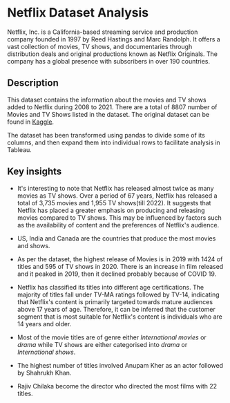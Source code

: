 
# Netflix Dataset Analysis

Netflix, Inc. is a California-based streaming service and production company founded in 1997 by Reed Hastings and Marc Randolph. It offers a vast collection of movies, TV shows, and documentaries through distribution deals and original productions known as Netflix Originals. The company has a global presence with subscribers in over 190 countries.


## Description

This dataset contains the information about the movies and TV shows added to Netflix during 2008 to 2021. There are a total of 8807 number of Movies and TV Shows listed in the dataset. The original dataset can be found in [Kaggle](https://www.kaggle.com/datasets/shivamb/netflix-shows/download?datasetVersionNumber=5).

The dataset has been transformed using pandas to divide some of its columns, and then expand them into individual rows to facilitate analysis in Tableau.
## Key insights

* It's interesting to note that Netflix has released almost twice as many movies as TV shows. Over a period of 67 years, Netflix has released a total of 3,735 movies and 1,955 TV shows(till 2022). It suggests that Netflix has placed a greater emphasis on producing and releasing movies compared to TV shows. This may be influenced by factors such as the availability of content and the preferences of Netflix's audience.

* US, India and Canada are the countries that produce the most movies and shows.

* As per the dataset, the highest release of Movies is in 2019 with 1424 of titles and 595 of TV shows in 2020. There is an increase in film released and it peaked in 2019, then it declined probably because of COVID 19.

* Netflix has classified its titles into different age certifications. The majority of titles fall under TV-MA ratings followed by TV-14, indicating that Netflix's content is primarily targeted towards mature audiences above 17 years of age. Therefore, it can be inferred that the customer segment that is most suitable for Netflix's content is individuals who are 14 years and older.

* Most of the movie titles are of genre either *International movies* or *drama* while TV shows are either categorised into *drama* or *International shows*.

* The highest number of titles involved Anupam Kher as an actor followed by Shahrukh Khan.

* Rajiv Chilaka become the director who directed the most films with 22 titles.

